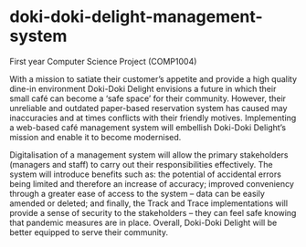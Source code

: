 # doki-doki-delight-management-system
First year Computer Science Project (COMP1004)

With a mission to satiate their customer’s appetite and provide a high quality dine-in environment Doki-Doki Delight envisions a future in which their small café can become a ‘safe space’ for their community. However, their unreliable and outdated paper-based reservation system has caused may inaccuracies and at times conflicts with their friendly motives. Implementing a web-based café management system will embellish Doki-Doki Delight’s mission and enable it to become modernised. 

Digitalisation of a management system will allow the primary stakeholders (managers and staff) to carry out their responsibilities effectively. The system will introduce benefits such as: the potential of accidental errors being limited and therefore an increase of accuracy; improved conveniency through a greater ease of access to the system – data can be easily amended or deleted; and finally, the Track and Trace implementations will provide a sense of security to the stakeholders – they can feel safe knowing that pandemic measures are in place. Overall, Doki-Doki Delight will be better equipped to serve their community.

